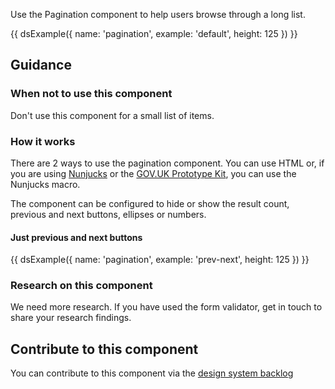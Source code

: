 Use the Pagination component to help users browse through a long list.

{{ dsExample({
  name: 'pagination',
  example: 'default',
  height: 125
}) }}

## Guidance

### When not to use this component

Don't use this component for a small list of items.

### How it works

There are 2 ways to use the pagination component. You can use HTML or, if you are using [Nunjucks](https://mozilla.github.io/nunjucks/) or the [GOV.UK Prototype Kit](https://govuk-prototype-kit.herokuapp.com/), you can use the Nunjucks macro.

The component can be configured to hide or show the result count, previous and next buttons, ellipses or numbers.

#### Just previous and next buttons

{{ dsExample({
  name: 'pagination',
  example: 'prev-next',
  height: 125
}) }}

### Research on this component

We need more research. If you have used the form validator, get in touch to share your research findings.

## Contribute to this component

You can contribute to this component via the [design system backlog](https://github.com/ministryofjustice/mojdt-design-system-backlog/)